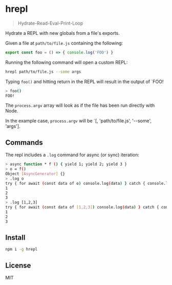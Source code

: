 # hrepl

> Hydrate-Read-Eval-Print-Loop

Hydrate a REPL with new globals from a file's exports.

Given a file at `path/to/file.js` containing the following:

```js
export const foo = () => { console.log('FOO') }
```

Running the following command will open a custom REPL:

```sh
hrepl path/to/file.js --some args
```

Typing `foo()` and hitting return in the REPL will result in the
output of `FOO!


```sh
> foo()
FOO!
```

The `process.argv` array will look as if the file has been run directly with Node.

In the example case, `process.argv` will be `[<exec path>, 'path/to/file.js', '--some', 'args'].

## Commands

The repl includes a `.log` command for async (or sync) iteration:

```sh
> async function * f () { yield 1; yield 2; yield 3 }
> o = f()
Object [AsyncGenerator] {}
> .log o
try { for await (const data of o) console.log(data) } catch { console.log(o) }
1
2
3
> .log [1,2,3]
try { for await (const data of [1,2,3]) console.log(data) } catch { console.log([1, 2, 3]) }
1
2
3
```


## Install

```sh
npm i -g hrepl
```


## License

MIT
